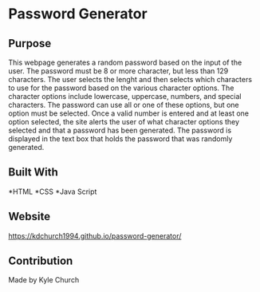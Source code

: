# Password Generator

## Purpose
This webpage generates a random password based on the input of the user. The password must be 8 or more character, but less than 129 characters. The user selects the lenght and then selects which characters to use for the password based on the various character options. The character options include lowercase, uppercase, numbers, and special characters. The password can use all or one of these options, but one option must be selected. Once a valid number is entered and at least one option selected, the site alerts the user of what character options they selected and that a password has been generated. The password is displayed in the text box that holds the password that was randomly generated. 

## Built With
*HTML
*CSS
*Java Script

## Website
https://kdchurch1994.github.io/password-generator/

## Contribution
Made by Kyle Church
